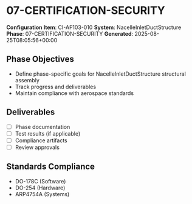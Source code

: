 # 07-CERTIFICATION-SECURITY

**Configuration Item**: CI-AF103-010
**System**: NacelleInletDuctStructure
**Phase**: 07-CERTIFICATION-SECURITY
**Generated**: 2025-08-25T08:05:56+00:00

## Phase Objectives
- Define phase-specific goals for NacelleInletDuctStructure structural assembly
- Track progress and deliverables
- Maintain compliance with aerospace standards

## Deliverables
- [ ] Phase documentation
- [ ] Test results (if applicable)
- [ ] Compliance artifacts
- [ ] Review approvals

## Standards Compliance
- DO-178C (Software)
- DO-254 (Hardware)
- ARP4754A (Systems)

